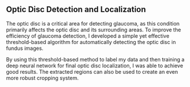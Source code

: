 ## Optic Disc Detection and Localization

The optic disc is a critical area for detecting glaucoma, as this condition primarily affects the optic disc and its surrounding areas. To improve the efficiency of glaucoma detection, I developed a simple yet effective threshold-based algorithm for automatically detecting the optic disc in fundus images.

By using this threshold-based method to label my data and then training a deep neural network for final optic disc localization, I was able to achieve good results. The extracted regions can also be used to create an even more robust cropping system.
